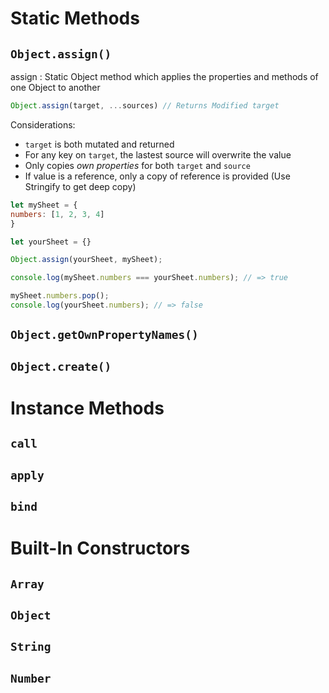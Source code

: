 # Static Methods
## `Object.assign()`
assign
: Static Object method which applies the properties and methods of one Object to another
```javascript
Object.assign(target, ...sources) // Returns Modified target
```
Considerations:
- `target` is both mutated and returned
- For any key on `target`, the lastest source will overwrite the value
- Only copies *own properties* for both `target` and `source`
- If value is a reference, only a copy of reference is provided (Use Stringify to get deep copy)
```javascript
let mySheet = {
numbers: [1, 2, 3, 4]
}

let yourSheet = {}

Object.assign(yourSheet, mySheet);

console.log(mySheet.numbers === yourSheet.numbers); // => true

mySheet.numbers.pop();
console.log(yourSheet.numbers); // => false
```
## `Object.getOwnPropertyNames()`


## `Object.create()`

# Instance Methods
## `call`
## `apply`
## `bind`

# Built-In Constructors
## `Array`
## `Object`
## `String`
## `Number`